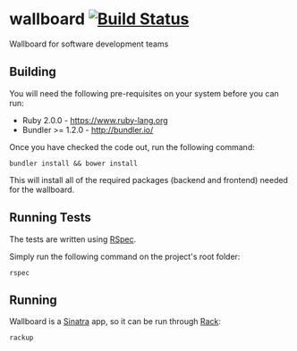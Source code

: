 wallboard [![Build Status](https://travis-ci.org/4lejandrito/wallboard.svg?branch=master)](https://travis-ci.org/4lejandrito/wallboard)
=========

Wallboard for software development teams

Building
--------

You will need the following pre-requisites on your system before you can run:

* Ruby 2.0.0 - https://www.ruby-lang.org
* Bundler >= 1.2.0 - http://bundler.io/

Once you have checked the code out, run the following command:
```
bundler install && bower install
```

This will install all of the required packages (backend and frontend) needed for the wallboard.

Running Tests
-------------

The tests are written using [RSpec](http://rspec.info).

Simply run the following command on the project's root folder:
```
rspec
```

Running
-------

Wallboard is a [Sinatra](http://www.sinatrarb.com/) app, so it can be run through [Rack](http://rack.github.io/):
```
rackup
```
